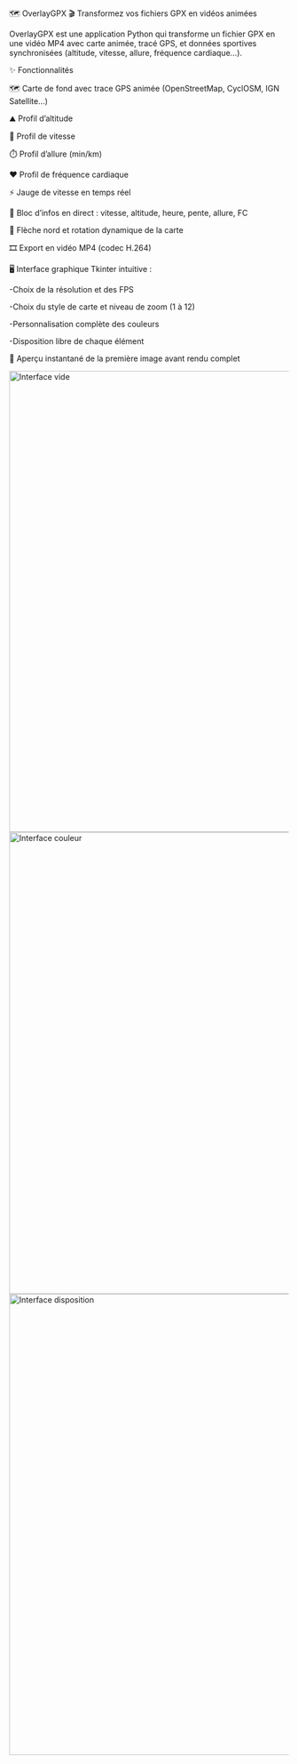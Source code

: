 🗺️ OverlayGPX
🎬 Transformez vos fichiers GPX en vidéos animées

OverlayGPX est une application Python qui transforme un fichier GPX en une vidéo MP4 avec carte animée, tracé GPS, et données sportives synchronisées (altitude, vitesse, allure, fréquence cardiaque…).

  ✨ Fonctionnalités

🗺️ Carte de fond avec trace GPS animée (OpenStreetMap, CyclOSM, IGN Satellite…)

⛰️ Profil d’altitude

🚴 Profil de vitesse

⏱️ Profil d’allure (min/km)

❤️ Profil de fréquence cardiaque

⚡ Jauge de vitesse en temps réel

📝 Bloc d’infos en direct : vitesse, altitude, heure, pente, allure, FC

🧭 Flèche nord et rotation dynamique de la carte

🎞️ Export en vidéo MP4 (codec H.264)

🖥️ Interface graphique Tkinter intuitive :

-Choix de la résolution et des FPS

-Choix du style de carte et niveau de zoom (1 à 12)

-Personnalisation complète des couleurs

-Disposition libre de chaque élément

📸 Aperçu instantané de la première image avant rendu complet

<img width="1801" height="830" alt="Interface vide" src="https://github.com/user-attachments/assets/07081205-9dca-451a-8258-0397473373e6" />

<img width="1801" height="831" alt="Interface couleur" src="https://github.com/user-attachments/assets/23a91b1c-3b17-4331-846b-2479db3159fd" />
<img width="1802" height="830" alt="Interface disposition" src="https://github.com/user-attachments/assets/9d868c59-a3f5-43ef-9fa5-bc975c0472cf" />
